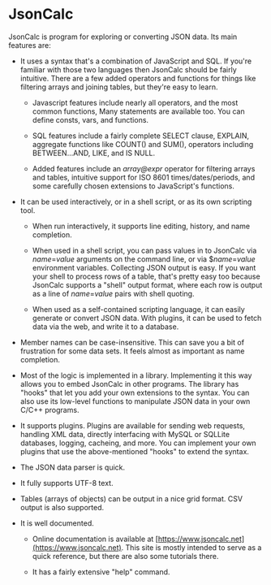 # JsonCalc

JsonCalc is program for exploring or converting JSON data.
Its main features are:

* It uses a syntax that's a combination of JavaScript and SQL.
  If you're familiar with those two languages then JsonCalc should be
  fairly intuitive.
  There are a few added operators and functions for things like filtering
  arrays and joining tables, but they're easy to learn.

  - Javascript features include nearly all operators, and the most common
    functions,  Many statements are available too.  You can define consts,
    vars, and functions.

  - SQL features include a fairly complete SELECT clause, EXPLAIN,
    aggregate functions like COUNT() and SUM(), operators including
    BETWEEN...AND, LIKE, and IS NULL.

  - Added features include an _array_*@*_expr_ operator for filtering arrays
    and tables, intuitive support for ISO 8601 times/dates/periods, and some
    carefully chosen extensions to JavaScript's functions.

* It can be used interactively, or in a shell script, or as its own scripting
  tool.

  - When run interactively, it supports line editing, history, and name
  completion.

  - When used in a shell script, you can pass values in to JsonCalc via
    _name_=_value_ arguments on the command line, or via $_name_=_value_
    environment variables.
    Collecting JSON output is easy.
    If you want your shell to process rows of a table, that's pretty easy too
    because JsonCalc supports a "shell" output format, where each row is output
    as a line of _name_=_value_ pairs with shell quoting.

  - When used as a self-contained scripting language, it can easily generate
    or convert JSON data.
    With plugins, it can be used to fetch data via the web, and write it to
    a database.

* Member names can be case-insensitive.
  This can save you a bit of frustration for some data sets.
  It feels almost as important as name completion.

* Most of the logic is implemented in a library.
  Implementing it this way allows you to embed JsonCalc in other programs.
  The library has "hooks" that let you add your own extensions to the syntax.
  You can also use its low-level functions to manipulate JSON data in your
  own C/C++ programs.

* It supports plugins.
  Plugins are available for sending web requests, handling XML data, directly
  interfacing with MySQL or SQLLite databases, logging, cacheing, and more.
  You can implement your own plugins that use the above-mentioned "hooks"
  to extend the syntax.

* The JSON data parser is quick.

* It fully supports UTF-8 text.

* Tables (arrays of objects) can be output in a nice grid format.
  CSV output is also supported.

* It is well documented.

  - Online documentation is available at
    [https://www.jsoncalc.net](https://www.jsoncalc.net).
    This site is mostly intended to serve as a quick reference, but there
    are also some tutorials there.

  - It has a fairly extensive "help" command.
